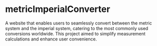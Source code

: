 # metricImperialConverter
A website that enables users to seamlessly convert between the metric system and the imperial system, catering to the most commonly used conversions worldwide. This project aimed to simplify measurement calculations and enhance user convenience.

